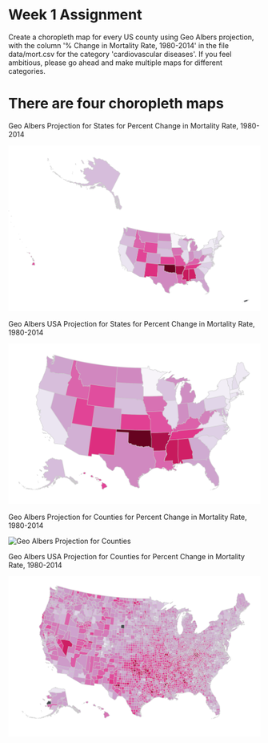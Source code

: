 # Week 1 Assignment

Create a choropleth map for every US county using Geo Albers projection, with the column '% Change in Mortality Rate, 1980-2014' in the file data/mort.csv for the category 'cardiovascular diseases'. If you feel ambitious, please go ahead and make multiple maps for different categories.
#  There are four choropleth maps


Geo Albers Projection for States for Percent Change in Mortality Rate, 1980-2014

![Geo Albers Projection for States](img/States_Albers.png?raw=true "Geo Albers Projection for States")


Geo Albers USA Projection for States for Percent Change in Mortality Rate, 1980-2014

![Geo Albers USA Projection for States](img/States_Albers_USA.png?raw=true "Geo Albers USA Projection for States")

Geo Albers Projection for Counties for Percent Change in Mortality Rate, 1980-2014

![Geo Albers Projection for Counties](img/CCounties_Albers.png?raw=true "Geo Albers Projection for Counties")


Geo Albers USA Projection for Counties for Percent Change in Mortality Rate, 1980-2014


![Geo Albers USA Projection for Counties](img/Counties_Albers_USA.png?raw=true "Geo Albers USA Projection for Counties")

